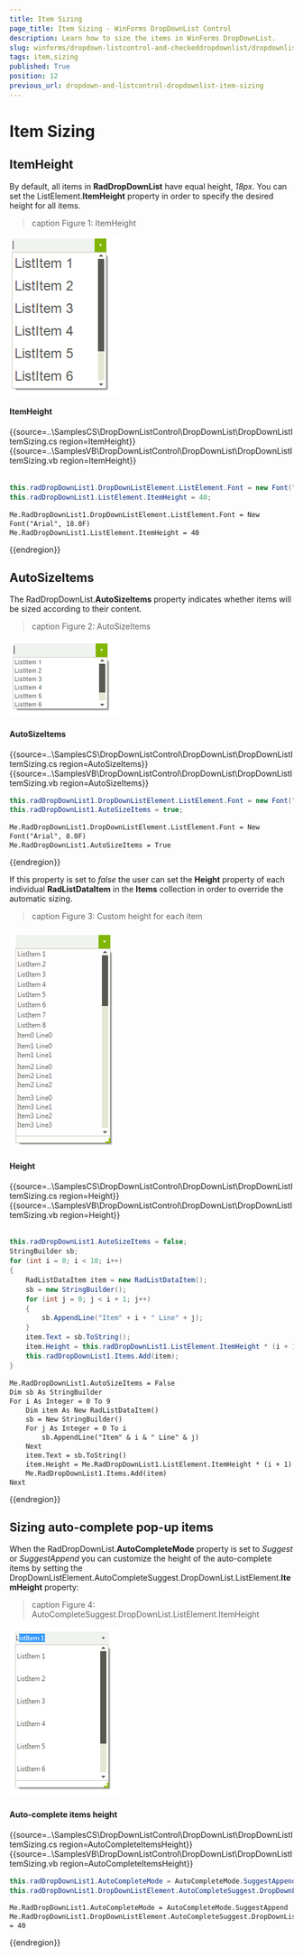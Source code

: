 ```yaml
---
title: Item Sizing
page_title: Item Sizing - WinForms DropDownList Control
description: Learn how to size the items in WinForms DropDownList.
slug: winforms/dropdown-listcontrol-and-checkeddropdownlist/dropdownlist/item-sizing
tags: item,sizing
published: True
position: 12
previous_url: dropdown-and-listcontrol-dropdownlist-item-sizing
---
```


# Item Sizing
 
## ItemHeight

By default, all items in __RadDropDownList__ have equal height, *18px*. You can set the ListElement.__ItemHeight__  property in order to specify the desired height for all items.

>caption Figure 1: ItemHeight

![dropdown-and-listcontrol-dropdownlist-item-sizing 001](images/dropdown-and-listcontrol-dropdownlist-item-sizing001.png)

#### ItemHeight 

{{source=..\SamplesCS\DropDownListControl\DropDownList\DropDownListItemSizing.cs region=ItemHeight}} 
{{source=..\SamplesVB\DropDownListControl\DropDownList\DropDownListItemSizing.vb region=ItemHeight}} 

````C#
            
this.radDropDownList1.DropDownListElement.ListElement.Font = new Font("Arial", 18f);
this.radDropDownList1.ListElement.ItemHeight = 40;

````
````VB.NET
Me.RadDropDownList1.DropDownListElement.ListElement.Font = New Font("Arial", 18.0F)
Me.RadDropDownList1.ListElement.ItemHeight = 40

````

{{endregion}} 
 

## AutoSizeItems

The RadDropDownList.__AutoSizeItems__ property indicates whether items will be sized according to their content.       
      
>caption Figure 2: AutoSizeItems

![dropdown-and-listcontrol-dropdownlist-item-sizing 002](images/dropdown-and-listcontrol-dropdownlist-item-sizing002.png)

#### AutoSizeItems 

{{source=..\SamplesCS\DropDownListControl\DropDownList\DropDownListItemSizing.cs region=AutoSizeItems}} 
{{source=..\SamplesVB\DropDownListControl\DropDownList\DropDownListItemSizing.vb region=AutoSizeItems}} 

````C#
this.radDropDownList1.DropDownListElement.ListElement.Font = new Font("Arial", 8f);
this.radDropDownList1.AutoSizeItems = true;

````
````VB.NET
Me.RadDropDownList1.DropDownListElement.ListElement.Font = New Font("Arial", 8.0F)
Me.RadDropDownList1.AutoSizeItems = True

````

{{endregion}} 

 
If this property is set to *false* the user can set the __Height__ property of each individual __RadListDataItem__ in the __Items__ collection in order to override the automatic sizing.
        
>caption Figure 3: Custom height for each item

![dropdown-and-listcontrol-dropdownlist-item-sizing 003](images/dropdown-and-listcontrol-dropdownlist-item-sizing003.gif)

#### Height 

{{source=..\SamplesCS\DropDownListControl\DropDownList\DropDownListItemSizing.cs region=Height}} 
{{source=..\SamplesVB\DropDownListControl\DropDownList\DropDownListItemSizing.vb region=Height}} 

````C#
            
this.radDropDownList1.AutoSizeItems = false;
StringBuilder sb;
for (int i = 0; i < 10; i++)
{
    RadListDataItem item = new RadListDataItem();
    sb = new StringBuilder();
    for (int j = 0; j < i + 1; j++)
    {
        sb.AppendLine("Item" + i + " Line" + j);
    }
    item.Text = sb.ToString();
    item.Height = this.radDropDownList1.ListElement.ItemHeight * (i + 1);
    this.radDropDownList1.Items.Add(item);
}

````
````VB.NET
Me.RadDropDownList1.AutoSizeItems = False
Dim sb As StringBuilder
For i As Integer = 0 To 9
    Dim item As New RadListDataItem()
    sb = New StringBuilder()
    For j As Integer = 0 To i
        sb.AppendLine("Item" & i & " Line" & j)
    Next
    item.Text = sb.ToString()
    item.Height = Me.RadDropDownList1.ListElement.ItemHeight * (i + 1)
    Me.RadDropDownList1.Items.Add(item)
Next

````

{{endregion}} 
 
## Sizing auto-complete pop-up items

When the RadDropDownList.__AutoCompleteMode__ property is set to *Suggest* or *SuggestAppend* you can customize the height of the auto-complete items by setting the DropDownListElement.AutoCompleteSuggest.DropDownList.ListElement.__ItemHeight__ property:
        
>caption Figure 4: AutoCompleteSuggest.DropDownList.ListElement.ItemHeight

![dropdown-and-listcontrol-dropdownlist-item-sizing 004](images/dropdown-and-listcontrol-dropdownlist-item-sizing004.png)

#### Auto-complete items height 

{{source=..\SamplesCS\DropDownListControl\DropDownList\DropDownListItemSizing.cs region=AutoCompleteItemsHeight}} 
{{source=..\SamplesVB\DropDownListControl\DropDownList\DropDownListItemSizing.vb region=AutoCompleteItemsHeight}} 

````C#
this.radDropDownList1.AutoCompleteMode = AutoCompleteMode.SuggestAppend;
this.radDropDownList1.DropDownListElement.AutoCompleteSuggest.DropDownList.ListElement.ItemHeight = 40;

````
````VB.NET
Me.RadDropDownList1.AutoCompleteMode = AutoCompleteMode.SuggestAppend
Me.RadDropDownList1.DropDownListElement.AutoCompleteSuggest.DropDownList.ListElement.ItemHeight = 40

````

{{endregion}} 



